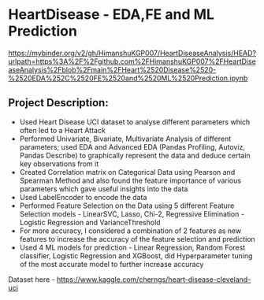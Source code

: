 # HeartDisease - EDA,FE and ML Prediction

https://mybinder.org/v2/gh/HimanshuKGP007/HeartDiseaseAnalysis/HEAD?urlpath=https%3A%2F%2Fgithub.com%2FHimanshuKGP007%2FHeartDiseaseAnalysis%2Fblob%2Fmain%2FHeart%2520Disease%2520-%2520EDA%252C%2520FE%2520and%2520ML%2520Prediction.ipynb

## Project Description:
- Used Heart Disease UCI dataset to analyse different parameters which often led to a Heart Attack
- Performed Univariate, Bivariate, Multivariate Analysis of different parameters; used EDA and Advanced EDA (Pandas Profiling, Autoviz, Pandas Describe) to graphically represent the data and deduce certain key observations from it
- Created Correlation matrix on Categorical Data using Pearson and Spearman Method and also found the feature importance of various parameters which gave useful insights into the data
- Used LabelEncoder to encode the data 
- Performed Feature Selection on the Data using 5 different Feature Selection models - LinearSVC, Lasso, Chi-2, Regressive Elimination - Logistic Regression and VarianceThreshold
- For more accuracy, I considered a combination of 2 features as new features to increase the accuracy of the feature selection and prediction
- Used 4 ML models for prediction - Linear Regression, Random Forest classifier, Logistic Regression and XGBoost, did Hyperparameter tuning of the most accurate model to further increase accuracy

Dataset here - https://www.kaggle.com/cherngs/heart-disease-cleveland-uci


